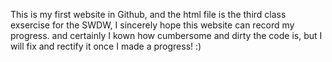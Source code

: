 This is my first website in Github, and the html file is the third class exsercise for the SWDW, I sincerely hope this website can record my progress.
and certainly I kown how cumbersome and dirty the code is, but I will fix and rectify it once I made a progress! :)
